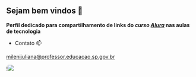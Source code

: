 ## Sejam bem vindos 💙

**Perfil dedicado para compartilhamento de links do _curso [Alura](https://www.alura.com.br)_ nas aulas de tecnologia** 

- Contato 📫

milenijuliana@professor.educacao.sp.gov.br

!![](https://media.tenor.com/dPj4D54Qcf8AAAAM/education-students.gif)



